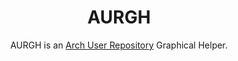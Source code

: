 <div align=center>

# AURGH


AURGH is an [Arch User Repository](https://aur.archlinux.org/) Graphical Helper.